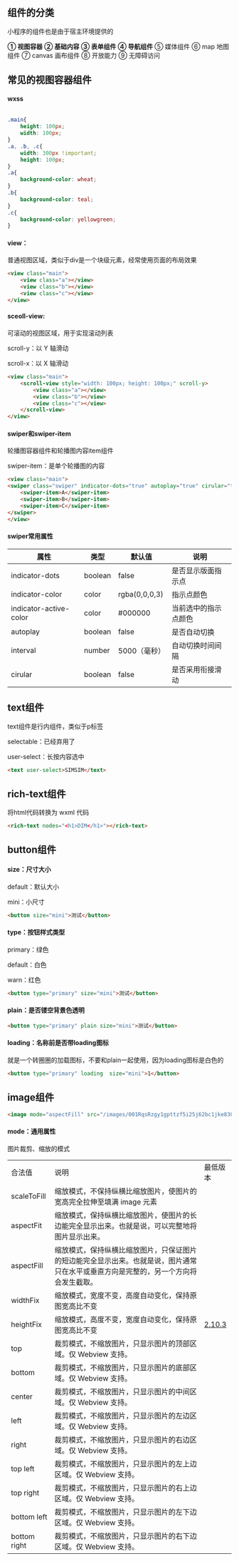 ## 组件的分类

小程序的组件也是由于宿主环境提供的

**① 视图容器**
**② 基础内容**
**③ 表单组件**
**④ 导航组件**
⑤ 媒体组件
⑥ map 地图组件
⑦ canvas 画布组件
⑧ 开放能力
⑨ 无障碍访问

## 常见的视图容器组件

#### wxss

``` css

.main{
    height: 100px;
    width: 100px;
}
.a, .b, .c{
    width: 300px !important;
    height: 100px;
}
.a{
    background-color: wheat;
}
.b{
    background-color: teal;
}
.c{
    background-color: yellowgreen;
}
```

#### view：

普通视图区域，类似于div是一个块级元素，经常使用页面的布局效果

``` html
<view class="main">
    <view class="a"></view>
    <view class="b"></view>
    <view class="c"></view>
</view>
```

#### sceoll-view:

可滚动的视图区域，用于实现滚动列表

scroll-y：以 Y 轴滑动

scroll-x：以 X 轴滑动

``` html
<view class="main">
    <scroll-view style="width: 100px; height: 100px;" scroll-y>
        <view class="a"></view>
        <view class="b"></view>
        <view class="c"></view>
    </scroll-view>
</view>
```

#### swiper和swiper-item

轮播图容器组件和轮播图内容item组件

swiper-item：是单个轮播图的内容

``` html
<view class="main">
<swiper class="swiper" indicator-dots="true" autoplay="true" cirular="true">
    <swiper-item>A</swiper-item>
    <swiper-item>B</swiper-item>
    <swiper-item>C</swiper-item>
</swiper>
</view>
```

#### swiper常用属性

| 属性                   | 类型    | 默认值        | 说明                 |
| ---------------------- | ------- | ------------- | -------------------- |
| indicator-dots         | boolean | false         | 是否显示版面指示点   |
| indicator-color        | color   | rgba(0,0,0,3) | 指示点颜色           |
| indicator-active-color | color   | #000000       | 当前选中的指示点颜色 |
| autoplay               | boolean | false         | 是否自动切换         |
| interval               | number  | 5000（毫秒）  | 自动切换时间间隔     |
| cirular                | boolean | false         | 是否采用衔接滑动     |

## text组件

text组件是行内组件，类似于p标签

selectable：已经弃用了

user-select：长按内容选中

``` html
<text user-select>SIMSIM</text>
```

##  rich-text组件

将html代码转换为 wxml 代码 

``` html
<rich-text nodes="<h1>DIM</h1>"></rich-text>
```

## button组件

 #### size：尺寸大小

default：默认大小

mini：小尺寸

``` html
<button size="mini">测试</button>
```

#### type：按钮样式类型

primary：绿色

default：白色

warn：红色

``` html
<button type="primary" size="mini">测试</button>
```

#### plain：是否镂空背景色透明

``` html
<button type="primary" plain size="mini">测试</button>
```

#### loading：名称前是否带loading图标

就是一个转圈圈的加载图标，不要和plain一起使用，因为loading图标是白色的

``` html
<button type="primary" loading  size="mini">1</button>
```

## image组件

``` html
<image mode="aspectFill" src="/images/001RqsRzgy1gpttzf5i25j62bc1jke8302.jpg"></image>
```

#### mode：通用属性

图片裁剪、缩放的模式

|              |                                                              |                                                              |
| :----------- | :----------------------------------------------------------- | :----------------------------------------------------------- |
| 合法值       | 说明                                                         | 最低版本                                                     |
| scaleToFill  | 缩放模式，不保持纵横比缩放图片，使图片的宽高完全拉伸至填满 image 元素 |                                                              |
| aspectFit    | 缩放模式，保持纵横比缩放图片，使图片的长边能完全显示出来。也就是说，可以完整地将图片显示出来。 |                                                              |
| aspectFill   | 缩放模式，保持纵横比缩放图片，只保证图片的短边能完全显示出来。也就是说，图片通常只在水平或垂直方向是完整的，另一个方向将会发生截取。 |                                                              |
| widthFix     | 缩放模式，宽度不变，高度自动变化，保持原图宽高比不变         |                                                              |
| heightFix    | 缩放模式，高度不变，宽度自动变化，保持原图宽高比不变         | [2.10.3](https://developers.weixin.qq.com/miniprogram/dev/framework/compatibility.html) |
| top          | 裁剪模式，不缩放图片，只显示图片的顶部区域。仅 Webview 支持。 |                                                              |
| bottom       | 裁剪模式，不缩放图片，只显示图片的底部区域。仅 Webview 支持。 |                                                              |
| center       | 裁剪模式，不缩放图片，只显示图片的中间区域。仅 Webview 支持。 |                                                              |
| left         | 裁剪模式，不缩放图片，只显示图片的左边区域。仅 Webview 支持。 |                                                              |
| right        | 裁剪模式，不缩放图片，只显示图片的右边区域。仅 Webview 支持。 |                                                              |
| top left     | 裁剪模式，不缩放图片，只显示图片的左上边区域。仅 Webview 支持。 |                                                              |
| top right    | 裁剪模式，不缩放图片，只显示图片的右上边区域。仅 Webview 支持。 |                                                              |
| bottom left  | 裁剪模式，不缩放图片，只显示图片的左下边区域。仅 Webview 支持。 |                                                              |
| bottom right | 裁剪模式，不缩放图片，只显示图片的右下边区域。仅 Webview 支持。 |                                                              |
